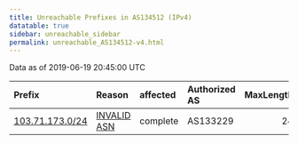 ```yaml
---
title: Unreachable Prefixes in AS134512 (IPv4)
datatable: true
sidebar: unreachable_sidebar
permalink: unreachable_AS134512-v4.html
---
```


Data as of 2019-06-19 20:45:00 UTC


<div class="datatable-begin"></div>

| Prefix                                                   | Reason                                                                                                  | affected   | Authorized AS   |   MaxLength | Anchor                                       |   unreachable /24s |
|:---------------------------------------------------------|:--------------------------------------------------------------------------------------------------------|:-----------|:----------------|------------:|:---------------------------------------------|-------------------:|
| [103.71.173.0/24](https://stat.ripe.net/103.71.173.0/24) | [INVALID ASN](https://rpki-validator.ripe.net/announcement-preview?asn=AS134512&prefix=103.71.173.0/24) | complete   | AS133229        |          24 | [APNIC](unreachable_APNIC_RPKI_Root-v4.html) |                  1 |

<div class="datatable-end"></div>